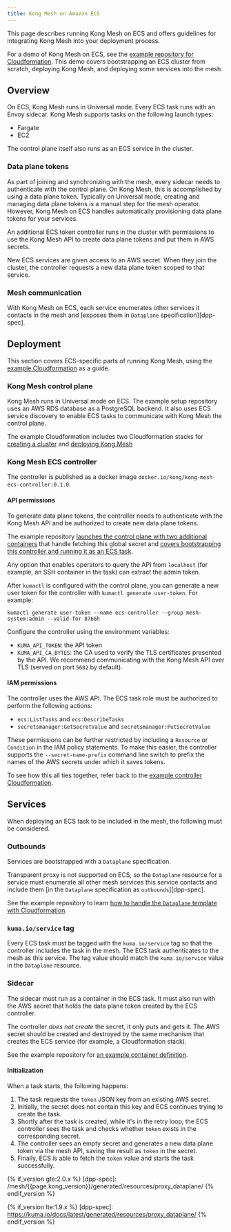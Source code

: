 ```yaml
---
title: Kong Mesh on Amazon ECS
---
```


This page describes running Kong Mesh on ECS and offers guidelines
for integrating Kong Mesh into your deployment process.

For a demo of Kong Mesh on ECS, see the [example repository for Cloudformation](https://github.com/Kong/kong-mesh-ecs).
This demo covers bootstrapping an ECS cluster from scratch, deploying Kong Mesh, and deploying some services into the mesh.

## Overview

On ECS, Kong Mesh runs in Universal mode. Every ECS task runs with an Envoy sidecar.
Kong Mesh supports tasks on the following launch types:

- Fargate
- EC2

The control plane itself also runs as an ECS service in the cluster.

### Data plane tokens

As part of joining and synchronizing with the mesh, every sidecar needs to authenticate with
the control plane. On Kong Mesh, this is accomplished by using a data plane token.
Typically on Universal mode, creating and managing data plane tokens is a manual step for the mesh operator.
However, Kong Mesh on ECS handles automatically provisioning data plane tokens for your services.

An additional ECS token controller runs in the cluster with permissions to use
the Kong Mesh API to create data plane tokens and put them in AWS secrets.

New ECS services are given access to an AWS secret. When they
join the cluster, the controller requests a new data plane token scoped to that service.

### Mesh communication

With Kong Mesh on ECS, each service enumerates
other services it contacts in the mesh and
[exposes them in `Dataplane` specification][dpp-spec].

## Deployment

This section covers ECS-specific parts of running Kong Mesh, using the
[example Cloudformation](https://github.com/Kong/kong-mesh-ecs) as a guide.

### Kong Mesh control plane

Kong Mesh runs in Universal mode on ECS. The example setup repository uses an AWS RDS
database as a PostgreSQL backend. It also uses ECS service discovery to enable ECS
tasks to communicate with Kong Mesh the control plane.

The example Cloudformation includes two Cloudformation stacks for
[creating a cluster](https://github.com/Kong/kong-mesh-ecs/blob/main/deploy/vpc.yaml) and
[deploying Kong Mesh](https://github.com/Kong/kong-mesh-ecs/blob/main/deploy/controlplane.yaml)

### Kong Mesh ECS controller

The controller is published as a docker image
`docker.io/kong/kong-mesh-ecs-controller:0.1.0`.

#### API permissions

To generate data plane tokens, the controller
needs to authenticate with the Kong Mesh API and be authorized to create
new data plane tokens.

The example repository [launches the control plane with two additional containers](https://github.com/Kong/kong-mesh-ecs/blob/main/deploy/controlplane.yaml#L358-L387)
that handle fetching this global secret and
[covers bootstrapping this controller and running it as an ECS task](https://github.com/Kong/kong-mesh-ecs/blob/main/README.md#ecs-controller).

Any option that enables operators to query the API from `localhost` (for
example, an SSH container in the task) can extract the admin token.

After `kumactl` is configured with the control plane, you can generate a new user
token for the controller with `kumactl generate user-token`. For example:

```
kumactl generate user-token --name ecs-controller --group mesh-system:admin --valid-for 8766h
```

Configure the controller using the environment variables:

- `KUMA_API_TOKEN`: the API token
- `KUMA_API_CA_BYTES`: the CA used to verify the TLS certificates presented by the API.
  We recommend communicating with the Kong Mesh API over TLS (served on port `5682` by default).

#### IAM permissions

The controller uses the AWS API. The ECS task role must be authorized to perform the following actions:

- `ecs:ListTasks` and `ecs:DescribeTasks`
- `secretsmanager:GetSecretValue` and `secretsmanager:PutSecretValue`

These permissions can be further restricted by including a `Resource` or `Condition` in
the IAM policy statements. To make this easier, the controller supports the `--secret-name-prefix`
command line switch to prefix the names of the AWS secrets under which it saves tokens.

To see how this all ties together, refer back to the
[example controller Cloudformation](https://github.com/Kong/kong-mesh-ecs/blob/main/deploy/controller.yaml).

## Services

When deploying an ECS task to be included in the mesh, the following must be
considered.

### Outbounds

Services are bootstrapped with a `Dataplane` specification.

Transparent proxy is not supported on ECS, so the `Dataplane` resource for a
service must enumerate all other mesh services this service contacts and include them
[in the `Dataplane` specification as `outbounds`][dpp-spec].

See the example repository to learn
[how to handle the `Dataplane` template with Cloudformation](https://github.com/Kong/kong-mesh-ecs/blob/main/deploy/counter-demo/demo-app.yaml#L30-L46).

### `kuma.io/service` tag

Every ECS task must be tagged with the `kuma.io/service` tag so that
the controller includes the task in the mesh. The ECS task
authenticates to the mesh as this service. The tag value should match the
`kuma.io/service` value in the `Dataplane` resource.

### Sidecar

The sidecar must run as a container in the ECS task. It must also run with the AWS secret
that holds the data plane token created by the ECS controller.

The controller _does not create_ the secret, it only puts and gets it. The
AWS secret should be created and destroyed by the same mechanism that creates the
ECS service (for example, a Cloudformation stack).

See the example repository for [an example container
definition](https://github.com/Kong/kong-mesh-ecs/blob/main/deploy/counter-demo/demo-app.yaml#L205-L243).

#### Initialization

When a task starts, the following happens:

1. The task requests the `token` JSON key from an existing AWS secret.
1. Initially, the secret does not contain this key and ECS continues
   trying to create the task.
1. Shortly after the task is created, while it's in the retry loop, the ECS
   controller sees the task and checks whether `token` exists in the corresponding secret.
1. The controller sees an empty secret and generates a new data plane token via the
   mesh API, saving the result as `token` in the secret.
1. Finally, ECS is able to fetch the `token` value and starts the task successfully.

<!-- links -->
{% if_version gte:2.0.x %}
[dpp-spec]: /mesh/{{page.kong_version}}/generated/resources/proxy_dataplane/
{% endif_version %}

{% if_version lte:1.9.x %}
[dpp-spec]: https://kuma.io/docs/latest/generated/resources/proxy_dataplane/
{% endif_version %}
